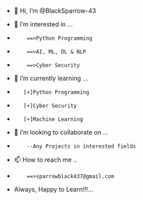 - 👋 Hi, I’m @BlackSparrow-43

- 👀 I’m interested in ...
-         ==>Python Programming
-         ==>AI, ML, DL & NLP
-         ==>Cyber Security
                  
- 🌱 I’m currently learning ...
-        [+]Python Programming
-        [+]Cyber Security
-        [+]Machine Learning
         
- 💞️ I’m looking to collaborate on ...
-         --Any Projects in interested fields
         
- 📫 How to reach me ..
-         ==>sparrowblack437@gmail.com

- Always, Happy to Learn!!!...
         
<!---
BlackSparrow-43/BlackSparrow-43 is a ✨ special ✨ repository because its `README.md` (this file) appears on your GitHub profile.
You can click the Preview link to take a look at your changes.
--->
